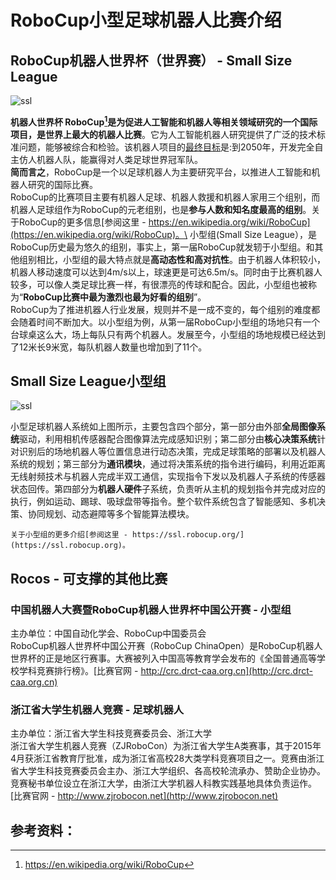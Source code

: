 # RoboCup小型足球机器人比赛介绍

## RoboCup机器人世界杯（世界赛） - Small Size League

![ssl](https://ssl.robocup.org/wp-content/uploads/2021/12/20160629-DSCF0217_1.jpg)

**机器人世界杯 RoboCup[^robocup_wiki]**是为促进人工智能和机器人等相关领域研究的一个国际项目，是**世界上最大的机器人比赛**。它为人工智能机器人研究提供了广泛的技术标准问题，能够被综合和检验。该机器人项目的[最终目标](https://www.robocup.org/objective)是:到2050年，开发完全自主仿人机器人队，能赢得对人类足球世界冠军队。 \
**简而言之**，RoboCup是一个以足球机器人为主要研究平台，以推进人工智能和机器人研究的国际比赛。\
RoboCup的比赛项目主要有机器人足球、机器人救援和机器人家用三个组别，而机器人足球组作为RoboCup的元老组别，也是**参与人数和知名度最高的组别**。关于RoboCup的更多信息[参阅这里 - https://en.wikipedia.org/wiki/RoboCup](https://en.wikipedia.org/wiki/RoboCup)。\
小型组(Small Size League），是RoboCup历史最为悠久的组别，事实上，第一届RoboCup就发轫于小型组。和其他组别相比，小型组的最大特点就是**高动态性和高对抗性**。由于机器人体积较小，机器人移动速度可以达到4m/s以上，球速更是可达6.5m/s。同时由于比赛机器人较多，可以像人类足球比赛一样，有很漂亮的传球和配合。因此，小型组也被称为“**RoboCup比赛中最为激烈也最为好看的组别**”。\
RoboCup为了推进机器人行业发展，规则并不是一成不变的，每个组别的难度都会随着时间不断加大。以小型组为例，从第一届RoboCup小型组的场地只有一个台球桌这么大，场上每队只有两个机器人。发展至今，小型组的场地规模已经达到了12米长9米宽，每队机器人数量也增加到了11个。

## Small Size League小型组

![ssl](https://ssl.robocup.org/wp-content/uploads/2019/02/Ssl_dataflow.png)

小型足球机器人系统如上图所示，主要包含四个部分，第一部分由外部**全局图像系统**驱动，利用相机传感器配合图像算法完成感知识别；第二部分由**核心决策系统**针对识别后的场地机器人等位置信息进行动态决策，完成足球策略的部署以及机器人系统的规划；第三部分为**通讯模块**，通过将决策系统的指令进行编码，利用近距离无线射频技术与机器人完成半双工通信，实现指令下发以及机器人子系统的传感器状态回传。第四部分为**机器人硬件**子系统，负责听从主机的规划指令并完成对应的执行，例如运动、踢球、吸球盘带等指令。整个软件系统包含了智能感知、多机决策、协同规划、动态避障等多个智能算法模块。

```{note}
关于小型组的更多介绍[参阅这里 - https://ssl.robocup.org/](https://ssl.robocup.org)。

```

## Rocos - 可支撑的其他比赛

### 中国机器人大赛暨RoboCup机器人世界杯中国公开赛 - 小型组

主办单位：中国自动化学会、RoboCup中国委员会 \
RoboCup机器人世界杯中国公开赛（RoboCup ChinaOpen）是RoboCup机器人世界杯的正是地区行赛事。大赛被列入中国高等教育学会发布的《全国普通高等学校学科竞赛排行榜》。[比赛官网 - http://crc.drct-caa.org.cn](http://crc.drct-caa.org.cn)

### 浙江省大学生机器人竞赛 - 足球机器人

主办单位：浙江省大学生科技竞赛委员会、浙江大学 \
浙江省大学生机器人竞赛（ZJRoboCon）为浙江省大学生A类赛事，其于2015年4月获浙江省教育厅批准，成为浙江省高校28大类学科竞赛项目之一。竞赛由浙江省大学生科技竞赛委员会主办、浙江大学组织、各高校轮流承办、赞助企业协办。竞赛秘书单位设立在浙江大学，由浙江大学机器人科教实践基地具体负责运作。[比赛官网 - http://www.zjrobocon.net](http://www.zjrobocon.net)

## 参考资料：
[^robocup_wiki]: https://en.wikipedia.org/wiki/RoboCup